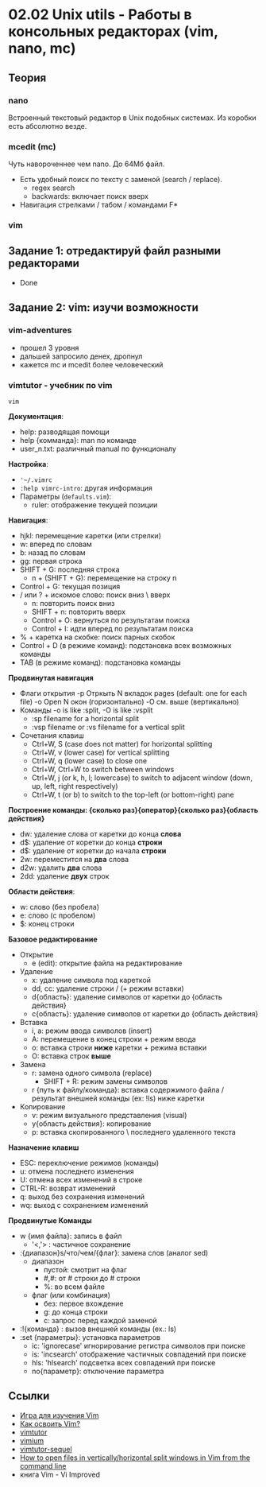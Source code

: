 # 02.02 Unix utils - Работы в консольных редакторах (vim, nano, mc)

## Теория

### nano
Встроенный текстовый редактор в Unix подобных системах. Из коробки есть абсолютно везде.

### mcedit (mc)
Чуть навороченнее чем nano. До 64Мб файл.
- Есть удобный поиск по тексту с заменой (search / replace).
  - regex search
  - backwards: включает поиск вверх
- Навигация стрелками / табом / командами F*

### vim

## Задание 1: отредактируй файл разными редакторами
- Done

## Задание 2: vim: изучи возможности

### vim-adventures
- прошел 3 уровня
- дальшей запросило денех, дропнул
- кажется mс и mcedit более человеческий

### vimtutor - учебник по vim
`vim`

**Документация**:
- help: разводящая помощи
- help {комманда}: man по команде
- user_n.txt: различный manual по функционалу

**Настройка**:
- `'~/.vimrc`
- `:help vimrc-intro`: другая информация
- Параметры (`defaults.vim`):
  - ruler: отображение текущей позиции

**Навигация**:
- hjkl: перемещение каретки (или стрелки)
- w: вперед по словам
- b: назад по словам
- gg: первая строка
- SHIFT + G: последняя строка
  - n + (SHIFT + G): перемещение на строку n
- Control + G: текущая позиция
- / или ? + искомое слово: поиск вниз \ вверх
  - n: повторить поиск вниз
  - SHIFT + n: повторить вверх 
  - Control + O: вернуться по результатам поиска
  - Control + I: идти вперед по результатам поиска
- % + каретка на скобке: поиск парных скобок
- Control + D (в режиме команд): подстановка всех возможных команды 
- TAB (в режиме команд): подстановка команды

**Продвинутая навигация**  
- Флаги открытия
  -p  Отркыть N вкладок pages (default: one for each file)
  -o  Open N окон (горизонтально)
  -O  см. выше (вертикально)
- Команды
  -o is like :split, -O is like :vsplit
  - :sp filename for a horizontal split
  - :vsp filename or :vs filename for a vertical split
- Сочетания клавиш
  - Сtrl+W, S (case does not matter) for horizontal splitting
  - Ctrl+W, v (lower case) for vertical splitting
  - Ctrl+W, q (lower case) to close one
  - Ctrl+W, Ctrl+W to switch between windows
  - Ctrl+W, j (or k, h, l; lowercase) to switch to adjacent window (down, up, left, right respectively)
  - Ctrl+W, t (or b) to switch to the top-left (or bottom-right) pane

**Построение команды: {сколько раз}{оператор}{сколько раз}{область действия}**
- dw: удаление слова от каретки до конца **слова**
- d$: удаление от коретки до конца **строки**
- d$: удаление от коретки до начала **строки**
- 2w: переместится на **два** слова
- d2w: удалить **два** слова
- 2dd: удаление **двух** строк

**Области действия**:
- w: слово (без пробела)
- e: слово (с пробелом)
- $: конец строки

**Базовое редактирование**
- Открытие
  - e (edit): открытие файла на редактирование
- Удаление
  - x: удаление символа под кареткой
  - dd, cc: удаление строки / (+ режим вставки)  
  - d{область}: удаление символов от каретки до {область действия}
  - c{область}: удаление символов от каретки до {область действия}
- Вставка
  - i, a: режим ввода символов (insert)
  - A: перемещение в конец строки + режим ввода
  - o: вставка строки **ниже** каретки + режима вставки
  - O: вставка строк **выше**
- Замена
  - r: замена одного символа (replace)
    - SHIFT + R: режим замены символов
  - r {путь к файлу/команда}: вставка содержимого файла / результат внешней команды (ex: !ls) ниже каретки
- Копирование
  - v: режим визуального представления (visual)
  - y{область действия}: копирование
  - p: вставка скопированного \ последнего удаленного текста

**Назначение клавиш**
- ESC: переключение режимов (команды)
- u: отмена последнего изменения
- U: отмена всех изменений в строке
- CTRL-R: возврат изменений
- q: выход без сохранения изменений
- wq: выход с сохранением изменений

**Продвинутые Команды**
- w {имя файла}: запись в файл
  - '<,'> : частичное сохранение
- :{диапазон}s/что/чем/{флаг}: замена слов (аналог sed)
  - диапазон
    - пустой: смотрит на флаг
    - #,#: от # строки до # строки
    - %: во всем файле
  - флаг (или комбинация)
    - без: первое вхождение
    - g: до конца строки
    - c: запрос перед каждой заменой
- :!{команда} : вызов внешней команды (ex.: ls)
- :set {параметры}: установка параметров
  - ic: 'ignorecase' игнорирование регистра символов при поиске
  - is: 'incsearch' отображение частичных совпадений при поиске
  - hls: 'hlsearch' подсветка всех совпадений при поиске
  - no{параметр}: отключение параметра

## Ссылки
- [Игра для изучения Vim](https://habr.com/ru/articles/377721/)
- [Как освоить Vim?](https://habr.com/ru/companies/ruvds/articles/544160/)
- [vimtutor](https://manpages.ubuntu.com/manpages/bionic/ru/man1/vimtutor.1.html)
- [vimium](https://github.com/philc/vimium)
- [vimtutor-sequel](https://github.com/micahkepe/vimtutor-sequel)
- [How to open files in vertically/horizontal split windows in Vim from the command line](https://superuser.com/questions/486532/how-to-open-files-in-vertically-horizontal-split-windows-in-vim-from-the-command)
- книга Vim - Vi Improved
